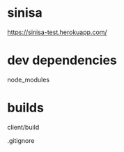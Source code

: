 # sinisa
https://sinisa-test.herokuapp.com/


# dev dependencies
node_modules

# builds
client/build

.gitignore
